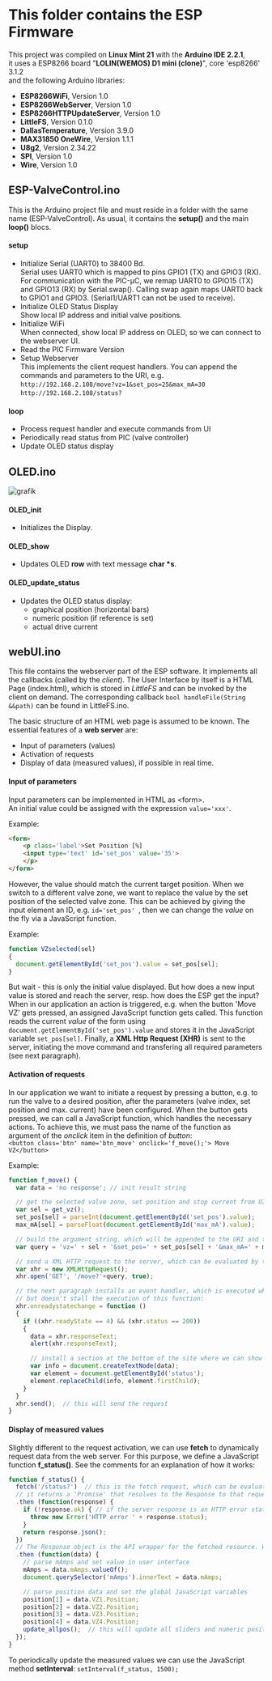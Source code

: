 # This folder contains the ESP Firmware
This project was compiled on **Linux Mint 21** with the **Arduino IDE 2.2.1**, <br>
it uses a ESP8266 board "**LOLIN(WEMOS) D1  mini (clone)**", core 'esp8266' 3.1.2 <br>
and the following Arduino libraries:

- **ESP8266WiFi**, Version 1.0
- **ESP8266WebServer**, Version 1.0
- **ESP8266HTTPUpdateServer**, Version 1.0
- **LittleFS**, Version 0.1.0
- **DallasTemperature**, Version 3.9.0
- **MAX31850 OneWire**, Version 1.1.1
- **U8g2**, Version 2.34.22
- **SPI**, Version 1.0
- **Wire**, Version 1.0 

## ESP-ValveControl.ino
This is the Arduino project file and must reside in a folder with the same name (ESP-ValveControl).
As usual, it contains the **setup()** and the main **loop()** blocs.

#### setup
- Initialize Serial (UART0) to 38400 Bd. <br>
  Serial uses UART0 which is mapped to pins GPIO1 (TX) and GPIO3 (RX).  <br>
  For communication with the PIC-µC, we remap UART0 to GPIO15 (TX) and GPIO13 (RX) by Serial.swap(). 
  Calling swap again maps UART0 back to GPIO1 and GPIO3. (Serial1/UART1 can not be used to receive).
- Initialize OLED Status Display <br>
  Show local IP address and initial valve positions.
- Initialize WiFi <br>
  When connected, show local IP address on OLED, so we can connect to the webserver UI.
- Read the PIC Firmware Version
- Setup Webserver <br>
  This implements the client request handlers. You can append the commands and parameters to the URI, e.g. <br>
  ``` http://192.168.2.108/move?vz=1&set_pos=25&max_mA=30 ``` <br>
  ``` http://192.168.2.108/status? ```

#### loop
- Process request handler and execute commands from UI
- Periodically read status from PIC (valve controller)
- Update OLED status display

## OLED.ino

![grafik](https://github.com/deklaus/OpenValveControl/assets/134941062/381b864e-4c95-4f8c-b542-b32fa9c08f5e)

#### OLED_init
- Initializes the Display.

#### OLED_show
- Updates OLED **row** with text message **char \*s**.

#### OLED_update_status
- Updates the OLED status display:
  - graphical position (horizontal bars)
  - numeric position (if reference is set)
  - actual drive current 

## webUI.ino
This file contains the webserver part of the ESP software. It implements all the callbacks (called by the *client*). 
The User Interface by itself is a HTML Page (index.html), which is stored in *LittleFS* and can be invoked by the client 
on demand. The corresponding callback ``` bool handleFile(String &&path) ``` can be found in LittleFS.ino.

The basic structure of an HTML web page is assumed to be known. 
The essential features of a **web server** are:
- Input of parameters (values)
- Activation of requests
- Display of data (measured values), if possible in real time.

#### Input of parameters
Input parameters can be implemented in HTML as \<form\>.<br>
An initial value could be assigned with the expression ``` value='xxx' ```.

Example:
``` html
<form> 
	<p class='label'>Set Position [%] 
	<input type='text' id='set_pos' value='35'>
	</p>
</form>
```
However, the value should match the current target position. When we switch to a different
valve zone, we want to replace the value by the set position of the selected valve zone.
This can be achieved by giving the input element an ID, e.g. ```id='set_pos' ```, then we 
can change the *value* on the fly via a JavaScript function.

Example:
``` javascript
function VZselected(sel) 
{
  document.getElementById('set_pos').value = set_pos[sel];
}
```
But wait - this is only the initial value displayed. But how does a new input value is stored and reach 
the server, resp. how does the ESP get the input?<br>
When in our application an action is triggered, e.g. when the button 'Move VZ' gets pressed, an assigned
JavaScript function gets called. This function reads the current *value* of the form using 
``` document.getElementById('set_pos').value ``` and stores it in the JavaScript variable 
``` set_pos[sel] ```. Finally, a **XML Http Request (XHR)** is sent to the server, initiating the move command and 
transfering all required parameters (see next paragraph).

#### Activation of requests
In our application we want to initiate a request by pressing a button, e.g. to run the valve to a desired 
position, after the parameters (valve index, set position and max. current) have been configured.
When the button gets pressed, we can call a JavaScript function, which handles the necessary actions.
To achieve this, we must pass the name of the function as argument of the *onclick* item in the definition of *button*: <br>
``` <button class='btn' name='btn_move' onclick='f_move();'> Move VZ</button> ```

Example:
``` javascript
function f_move() {
  var data = 'no response';	// init result string

  // get the selected valve zone, set position and stop current from UI:
  var sel = get_vz();	
  set_pos[sel] = parseInt(document.getElementById('set_pos').value);
  max_mA[sel] = parseFloat(document.getElementById('max_mA').value);

  // build the argument string, which will be appended to the URI and the request (/move?) before being sent to the ESP:
  var query = 'vz=' + sel + '&set_pos=' + set_pos[sel] + '&max_mA=' + max_mA[sel].toFixed(1);

  // send a XML HTTP request to the server, which can be evaluated by the "server.on" function (see the *setup* chapter).
  var xhr = new XMLHttpRequest();
  xhr.open('GET', '/move?'+query, true);

  // the next paragraph installs an event handler, which is executed when the request has been answered,
  // but doesn't stall the execution of this function:
  xhr.onreadystatechange = function ()
  {
    if ((xhr.readyState == 4) && (xhr.status == 200))
    {
      data = xhr.responseText;
      alert(xhr.responseText);

      // install a section at the bottom of the site where we can show the response
      var info = document.createTextNode(data);
      var element = document.getElementById('status');
      element.replaceChild(info, element.firstChild);
    }
  }
  xhr.send();  // this will send the request
}
```

#### Display of measured values

Slightly different to the request activation, we can use **fetch** to dynamically request data from 
the web server. For this purpose, we define a JavaScript function **f_status()**. See the comments for
an explanation of how it works:

``` javascript
function f_status() {
  fetch('/status?')  // this is the fetch request, which can be evaluated by the "server.on" function (see the *setup* chapter).
  // it returns a 'Promise' that resolves to the Response to that request — as soon as the server responds with headers
  .then (function(response) {
    if (!response.ok) {	// if the server response is an HTTP error status:
      throw new Error('HTTP error ' + response.status);
    }
    return response.json();
  })
  // The Response object is the API wrapper for the fetched resource. We can parse the response body text as JSON.
  .then (function(data) {
    // parse mAmps and set value in user interface
    mAmps = data.mAmps.valueOf();
    document.querySelector('mAmps').innerText = data.mAmps;

    // parse position data and set the global JavaScript variables 
    position[1] = data.VZ1.Position;
    position[2] = data.VZ2.Position;
    position[3] = data.VZ3.Position;
    position[4] = data.VZ4.Position;
    update_allpos();  // this will update all sliders and numeric position display
  });
}
```

To periodically update the measured values we can use the JavaScript method **setInterval**:
``` setInterval(f_status, 1500); ```


